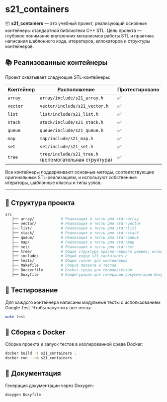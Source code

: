 # s21_containers

📦 **s21_containers** — это учебный проект, реализующий основные контейнеры стандартной библиотеки C++ STL. Цель проекта — глубокое понимание внутренних механизмов работы STL и практика написания шаблонного кода, итераторов, аллокаторов и структуры контейнеров.

## 📚 Реализованные контейнеры

Проект охватывает следующие STL-контейнеры:

| Контейнер | Расположение | Протестировано |
|-----------|--------------|----------------|
| `array`   | `array/include/s21_array.h` | ✅ |
| `vector`  | `vector/include/s21_vector.h` | ✅ |
| `list`    | `list/include/s21_list.h` | ✅ |
| `stack`   | `stack/include/s21_stack.h` | ✅ |
| `queue`   | `queue/include/s21_queue.h` | ✅ |
| `map`     | `map/include/s21_map.h` | ✅ |
| `set`     | `set/include/s21_set.h` | ✅ |
| `tree`    | `tree/include/s21_tree.h` (вспомогательная структура) | ✅ |

Все контейнеры поддерживают основные методы, соответствующие оригинальным STL-реализациям, и используют собственные итераторы, шаблонные классы и типы узлов.

---

## 📂 Структура проекта

```bash
src
   ├── array/            # Реализация и тесты для std::array
   ├── vector/           # Реализация и тесты для std::vector
   ├── list/             # Реализация и тесты для std::list
   ├── stack/            # Реализация и тесты для std::stack
   ├── queue/            # Реализация и тесты для std::queue
   ├── map/              # Реализация и тесты для std::map
   ├── set/              # Реализация и тесты для std::set
   ├── tree/             # Общая структура красно-черного дерева, используемая в map и set
   ├── include/          # Общий хедер s21_containers.h
   ├── tests/            # Общий runner для контейнеров
   ├── Makefile          # Сборка проекта и тестов
   ├── Dockerfile        # Docker-среда для сборки/тестов
   ├── Doxyfile          # Конфигурация для генерации документации Doxygen
```

## 🧪 Тестирование
Для каждого контейнера написаны модульные тесты с использованием Google Test. Чтобы запустить все тесты:

``` bash
make test
```

## 🐳 Сборка с Docker

Сборка проекта и запуск тестов в изолированной среде Docker:

```bash
docker build -t s21_containers .
docker run --rm s21_containers
```

## 📖 Документация

Генерация документации через Doxygen:

```bash
doxygen Doxyfile
```

